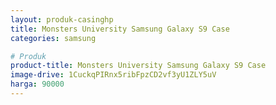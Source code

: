 ```yaml
---
layout: produk-casinghp
title: Monsters University Samsung Galaxy S9 Case
categories: samsung

# Produk
product-title: Monsters University Samsung Galaxy S9 Case
image-drive: 1CuckqPIRnx5ribFpzCD2vf3yU1ZLY5uV
harga: 90000
---
```

